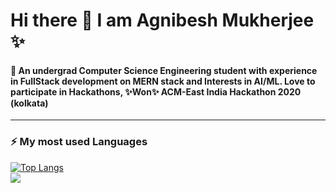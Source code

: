 # Hi there 👋 I am Agnibesh Mukherjee ✨
#### 💬 An undergrad Computer Science Engineering student with experience in FullStack development on MERN stack and Interests in AI/ML. Love to participate in Hackathons, ✨Won✨ ACM-East India Hackathon 2020 (kolkata)

---
<!--### 🌱 Github Stats
![github stats](https://github-readme-stats.vercel.app/api?username=MightyPhoenix&count_private=true&show_icons=true&bg_color=315,48c6ef,6f86d6&title_color=ffffff&text_color=ffffff&icon_color=ee609c)-->
### ⚡ My most used Languages 
<!--![github stats](https://github-readme-stats.vercel.app/api?username=MightyPhoenix&show_icons=true&theme=radical)-->
[![Top Langs](https://github-readme-stats.vercel.app/api/top-langs/?username=MightyPhoenix&layout=compact)](https://github.com/MightyPhoenix)
<br/>
![](https://komarev.com/ghpvc/?username=MightyPhoenix)
